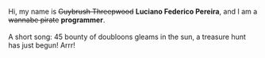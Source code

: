 Hi, my name is ~~Guybrush Threepwood~~ **Luciano Federico Pereira**, and I am a ~~wannabe pirate~~ **programmer**.<br><br>A short song: 45 bounty of doubloons gleams in the sun, a treasure hunt has just begun! Arrr!
